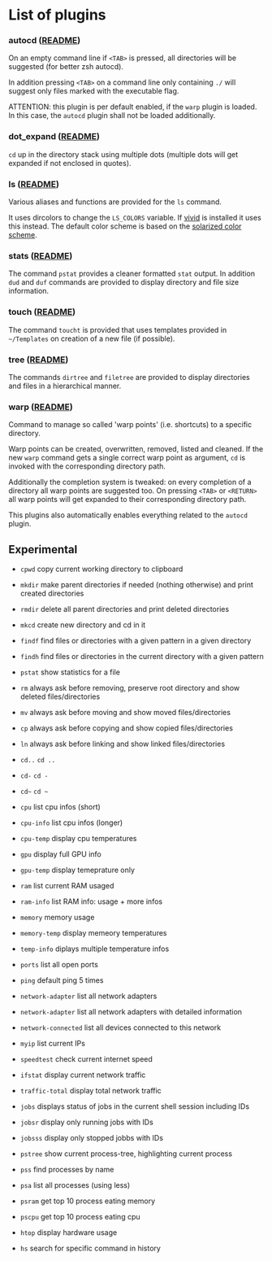 # List of plugins

### autocd ([README](plugins/DIRECTORY_AND_FILES/autocd/README.md))
On an empty command line if `<TAB>` is pressed, all directories will be suggested (for better zsh autocd).

In addition pressing `<TAB>` on a command line only containing `./` will suggest only files marked with the executable flag.

ATTENTION: this plugin is per default enabled, if the `warp` plugin is loaded. In this case, the `autocd` plugin shall not be loaded additionally.

### dot_expand ([README](plugins/DIRECTORY_AND_FILES/dot_expand/README.md))
`cd` up in the directory stack using multiple dots (multiple dots will get expanded if not enclosed in quotes).

### ls ([README](plugins/DIRECTORY_AND_FILES/ls/README.md))
Various aliases and functions are provided for the `ls` command.

It uses dircolors to change the `LS_COLORS` variable. If [vivid](https://github.com/sharkdp/vivid) is installed it uses this instead. The default color scheme is based on the [solarized color scheme](https://en.wikipedia.org/wiki/Solarized_(color_scheme)).

### stats ([README](plugins/DIRECTORY_AND_FILES/stats/README.md))
The command `pstat` provides a cleaner formatted `stat` output. In addition `dud` and `duf` commands are provided to display directory and file size information.

### touch ([README](plugins/DIRECTORY_AND_FILES/touch/README.md))
The command `toucht` is provided that uses templates provided in `~/Templates` on creation of a new file (if possible).

### tree ([README](plugins/DIRECTORY_AND_FILES/tree/README.md))
The commands `dirtree` and `filetree` are provided to display directories and files in a hierarchical manner.

### warp ([README](plugins/DIRECTORY_AND_FILES/warp/README.md))
Command to manage so called 'warp points' (i.e. shortcuts) to a specific directory.

Warp points can be created, overwritten, removed, listed and cleaned. If the new `warp` command gets a single correct warp point as argument, `cd` is invoked with the corresponding directory path.

Additionally the completion system is tweaked: on every completion of a directory all warp points are suggested too. On pressing `<TAB>` or `<RETURN>` all warp points will get expanded to their corresponding directory path.

This plugins also automatically enables everything related to the `autocd` plugin.


## Experimental
- `cpwd` copy current working directory to clipboard
- `mkdir` make parent directories if needed (nothing otherwise) and print created directories
- `rmdir` delete all parent directories and print deleted directories
- `mkcd` create new directory and cd in it
- `findf` find files or directories with a given pattern in a given directory
- `findh` find files or directories in the current directory with a given pattern
- `pstat` show statistics for a file
- `rm` always ask before removing, preserve root directory and show deleted files/directories
- `mv` always ask before moving and show moved files/directories
- `cp` always ask before copying and show copied files/directories
- `ln` always ask before linking and show linked files/directories
- `cd..` `cd ..`
- `cd-` `cd -`
- `cd~` `cd ~`

- `cpu` list cpu infos (short)
- `cpu-info` list cpu infos (longer)
- `cpu-temp` display cpu temperatures
- `gpu` display full GPU info
- `gpu-temp` display temeprature only
- `ram` list current RAM usaged
- `ram-info` list RAM info: usage + more infos
- `memory` memory usage
- `memory-temp` display memeory temperatures
- `temp-info` diplays multiple temperature infos
- `ports` list all open ports
- `ping` default ping 5 times
- `network-adapter` list all network adapters
- `network-adapter` list all network adapters with detailed information
- `network-connected` list all devices connected to this network
- `myip` list current IPs
- `speedtest` check current internet speed
- `ifstat` display current network traffic
- `traffic-total`  display total network traffic
- `jobs` displays status of jobs in the current shell session including IDs
- `jobsr` display only running jobs with IDs
- `jobsss` display only stopped jobbs with IDs
- `pstree` show current process-tree, highlighting current process
- `pss` find processes by name
- `psa` list all processes (using less)
- `psram` get top 10 process eating memory
- `pscpu` get top 10 process eating cpu
- `htop` display hardware usage
- `hs` search for specific command in history
